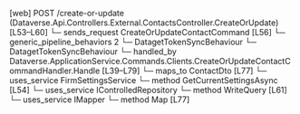 [web] POST /create-or-update  (Dataverse.Api.Controllers.External.ContactsController.CreateOrUpdate)  [L53–L60]
  └─ sends_request CreateOrUpdateContactCommand [L56]
    └─ generic_pipeline_behaviors 2
      └─ DatagetTokenSyncBehaviour
      └─ DatagetTokenSyncBehaviour
    └─ handled_by Dataverse.ApplicationService.Commands.Clients.CreateOrUpdateContactCommandHandler.Handle [L39–L79]
      └─ maps_to ContactDto [L77]
      └─ uses_service FirmSettingsService
        └─ method GetCurrentSettingsAsync [L54]
      └─ uses_service IControlledRepository<Contact>
        └─ method WriteQuery [L61]
      └─ uses_service IMapper
        └─ method Map [L77]

